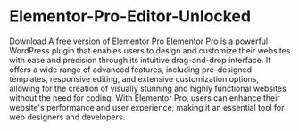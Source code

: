 # Elementor-Pro-Editor-Unlocked
Download A free version of Elementor Pro
Elementor Pro is a powerful WordPress plugin that enables users to design and customize their websites with ease and precision through its intuitive drag-and-drop interface. It offers a wide range of advanced features, including pre-designed templates, responsive editing, and extensive customization options, allowing for the creation of visually stunning and highly functional websites without the need for coding. With Elementor Pro, users can enhance their website's performance and user experience, making it an essential tool for web designers and developers.
